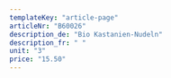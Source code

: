 ```yaml
---
templateKey: "article-page"
articleNr: "B60026"
description_de: "Bio Kastanien-Nudeln"
description_fr: " "
unit: "3"
price: "15.50"
---
```

